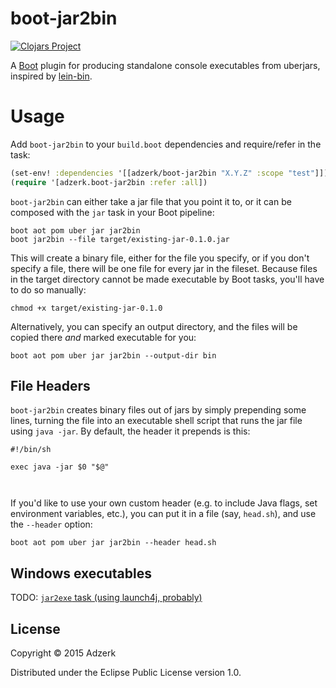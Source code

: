 # boot-jar2bin

[![Clojars Project](http://clojars.org/adzerk/boot-jar2bin/latest-version.svg)](http://clojars.org/adzerk/boot-jar2bin)

A [Boot](http://boot-clj.com) plugin for producing standalone console executables from uberjars, inspired by [lein-bin](http://github.com/Raynes/lein-bin).

# Usage

Add `boot-jar2bin` to your `build.boot` dependencies and require/refer in the task:

```clojure
(set-env! :dependencies '[[adzerk/boot-jar2bin "X.Y.Z" :scope "test"]])
(require '[adzerk.boot-jar2bin :refer :all])
```

`boot-jar2bin` can either take a jar file that you point it to, or it can be composed with the `jar` task in your Boot pipeline:

```
boot aot pom uber jar jar2bin
boot jar2bin --file target/existing-jar-0.1.0.jar
```

This will create a binary file, either for the file you specify, or if you don't specify a file, there will be one file for every jar in the fileset. Because files in the target directory cannot be made executable by Boot tasks, you'll have to do so manually:

```
chmod +x target/existing-jar-0.1.0
```

Alternatively, you can specify an output directory, and the files will be copied there *and* marked executable for you:

```
boot aot pom uber jar jar2bin --output-dir bin
```

## File Headers

`boot-jar2bin` creates binary files out of jars by simply prepending some lines, turning the file into an executable shell script that runs the jar file using `java -jar`. By default, the header it prepends is this:

```
#!/bin/sh

exec java -jar $0 "$@"



```

If you'd like to use your own custom header (e.g. to include Java flags, set environment variables, etc.), you can put it in a file (say, `head.sh`), and use the `--header` option:

```
boot aot pom uber jar jar2bin --header head.sh
```

## Windows executables

TODO: [`jar2exe` task (using launch4j, probably)](https://github.com/adzerk-oss/boot-jar2bin/issues/1)

## License

Copyright © 2015 Adzerk

Distributed under the Eclipse Public License version 1.0.
